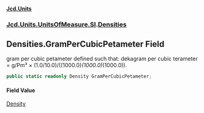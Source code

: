 #### [Jcd.Units](index.md 'index')
### [Jcd.Units.UnitsOfMeasure.SI](Jcd.Units.UnitsOfMeasure.SI.md 'Jcd.Units.UnitsOfMeasure.SI').[Densities](Densities.md 'Jcd.Units.UnitsOfMeasure.SI.Densities')

## Densities.GramPerCubicPetameter Field

gram per cubic petameter defined such that: dekagram per cubic terameter = g/Pm³ ×
(1.0/10.0)/((1000.0)*(1000.0)*(1000.0)).

```csharp
public static readonly Density GramPerCubicPetameter;
```

#### Field Value
[Density](Density.md 'Jcd.Units.UnitTypes.Density')